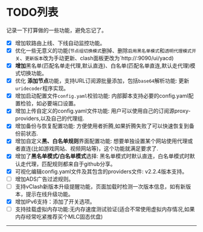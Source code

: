 # TODO列表

记录一下打算做的一些功能，避免忘记了。

- [x] 增加软路由上线、下线自动监控功能。
- [x] 优化一些无意义的功能(`节点组切换模式`删掉、删除`启用黑名单模式`和`透明代理模式开关`、`更新版本`改为手动更新、clash面板更改为`http://<lan-ip>:9090/ui/yacd)
- [x] **增加**黑名单(匹配名单走代理,默认直连)、白名单(匹配名单直连,默认走代理)模式切换功能。
- [x] 优化 **添加节点**功能，支持URL订阅源批量添加，包括`base64`解析功能: 更新`uridecoder`程序实现。
- [x] 增加启动配置文件`config.yaml`校验功能: 内部脚本支持必要的config.yaml配置检验，如必要端口设置。
- [x] 增加上传自定义的config.yaml文件功能: 用户可以使用自己的订阅源proxy-providers,以及自己的代理组.
- [x] 增加备份与恢复配置功能: 方便使用者折腾,如果折腾失败了可以快速恢复到备份前状态.
- [x] 增加自定义**黑、白名单规则**界面配置功能: 想要单独设置某个网站使用代理或者直连(比如游戏网站、视频网站等)，这个功能就满足要求了.
- [x] 增加了**黑名单模式/白名单模式**选择: 黑名单模式时默认直连，白名单模式时默认走代理，匹配规则都来自于github分享。
- [x] 可视化编辑config.yaml文件及其包含的providers文件: v2.2.4版本支持。
- [ ] 增加ADS广告过滤规则。
- [ ] 支持vClash新版本升级提醒功能，页面加载时检测一次版本信息，如有新版本，提示在线升级功能。
- [x] 增加IPv6支持：添加了开关选项。
- [ ] 支持挂载虚拟内存功能:无内存速度测试验证(适合不常使用虚拟内存情况,如果内存经常吃紧推荐买个MLC固态优盘)

---

